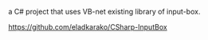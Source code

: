 a C# project that uses VB-net existing library of input-box.  

https://github.com/eladkarako/CSharp-InputBox
